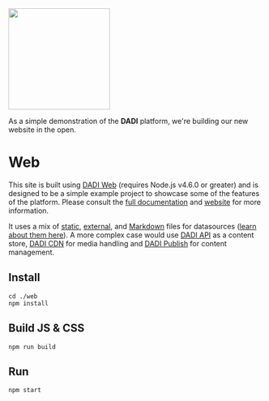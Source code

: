 <img src="http://52.209.207.148/assets/img/dadi-colour.svg" width="200">

As a simple demonstration of the **DADI** platform, we're building our new website in the open.

# Web

This site is built using [DADI Web](https://github.com/dadi/web) (requires Node.js v4.6.0 or greater) and is designed to be a simple example project to showcase some of the features of the platform. Please consult the [full documentation](http://docs.dadi.tech/web/) and [website](https://dadi.tech/web/) for more information.

It uses a mix of [static](https://github.com/dadi/dadi.tech/blob/master/web/workspace/datasources/products.json), [external](https://github.com/dadi/dadi.tech/blob/master/web/workspace/datasources/github-api.json), and [Markdown](https://github.com/dadi/dadi.tech/blob/master/web/workspace/events/latest.js) files for datasources ([learn about them here](http://docs.dadi.tech/web/datasources.html)). A more complex case would use [DADI API](https://github.com/dadi/api) as a content store, [DADI CDN](https://github.com/dadi/cdn) for media handling and [DADI Publish](https://dadi.tech/platform/publish) for content management.

## Install

```
cd ./web
npm install
```

## Build JS & CSS

```
npm run build
```

## Run

```
npm start
```
